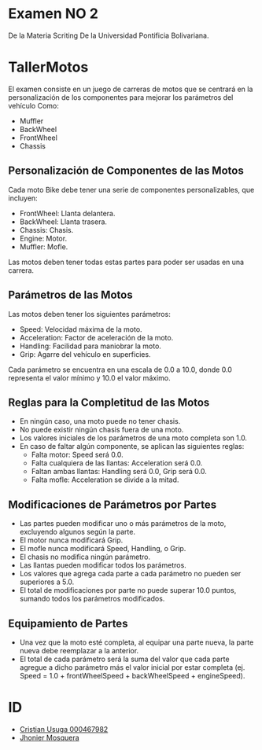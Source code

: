 # Examen NO 2
De la Materia Scriting De la Universidad Pontificia Bolivariana.

# TallerMotos 
El examen consiste en un juego de carreras de motos que se centrará en la personalización de los componentes para mejorar los parámetros del vehículo Como:
- Muffler
- BackWheel
- FrontWheel
- Chassis
  

## Personalización de Componentes de las Motos

Cada moto Bike debe tener una serie de componentes personalizables, que incluyen:

- FrontWheel: Llanta delantera.
- BackWheel: Llanta trasera.
- Chassis: Chasis.
- Engine: Motor.
- Muffler: Mofle.

Las motos deben tener todas estas partes para poder ser usadas en una carrera.

## Parámetros de las Motos

Las motos deben tener los siguientes parámetros:

- Speed: Velocidad máxima de la moto.
- Acceleration: Factor de aceleración de la moto.
- Handling: Facilidad para maniobrar la moto.
- Grip: Agarre del vehículo en superficies.

Cada parámetro se encuentra en una escala de 0.0 a 10.0, donde 0.0 representa el valor mínimo y 10.0 el valor máximo.

## Reglas para la Completitud de las Motos

- En ningún caso, una moto puede no tener chasis.
- No puede existir ningún chasis fuera de una moto.
- Los valores iniciales de los parámetros de una moto completa son 1.0.
- En caso de faltar algún componente, se aplican las siguientes reglas:
  - Falta motor: Speed será 0.0.
  - Falta cualquiera de las llantas: Acceleration será 0.0.
  - Faltan ambas llantas: Handling será 0.0, Grip será 0.0.
  - Falta mofle: Acceleration se divide a la mitad.

## Modificaciones de Parámetros por Partes

- Las partes pueden modificar uno o más parámetros de la moto, excluyendo algunos según la parte.
- El motor nunca modificará Grip.
- El mofle nunca modificará Speed, Handling, o Grip.
- El chasis no modifica ningún parámetro.
- Las llantas pueden modificar todos los parámetros.
- Los valores que agrega cada parte a cada parámetro no pueden ser superiores a 5.0.
- El total de modificaciones por parte no puede superar 10.0 puntos, sumando todos los parámetros modificados.

## Equipamiento de Partes

- Una vez que la moto esté completa, al equipar una parte nueva, la parte nueva debe reemplazar a la anterior.
- El total de cada parámetro será la suma del valor que cada parte agregue a dicho parámetro más el valor inicial por estar completa (ej. Speed = 1.0 + frontWheelSpeed + backWheelSpeed + engineSpeed).


# ID
- [Cristian Usuga 000467982](https://github.com/Cristian171)
- [Jhonier Mosquera](https://github.com/quertuy)
 
